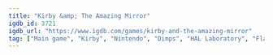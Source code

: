 ```yaml
---
title: "Kirby &amp; The Amazing Mirror"
igdb_id: 3721
igdb_url: "https://www.igdb.com/games/kirby-and-the-amazing-mirror"
tag: ["Main game", "Kirby", "Nintendo", "Dimps", "HAL Laboratory", "Flagship", "Platform", "Adventure", "Single player", "Multiplayer", "Split screen", "Side view", "Action", "Fantasy", "Comedy"]
---
```

